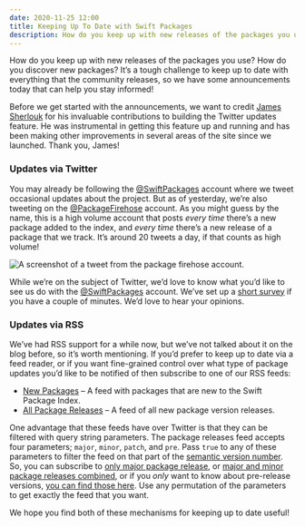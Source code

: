 ```yaml
---
date: 2020-11-25 12:00
title: Keeping Up To Date with Swift Packages
description: How do you keep up with new releases of the packages you use? How do you discover new packages? It’s a tough challenge to keep up to date with everything that the community releases, so we have some announcements today that can help you stay informed!
---
```


How do you keep up with new releases of the packages you use? How do you discover new packages? It’s a tough challenge to keep up to date with everything that the community releases, so we have some announcements today that can help you stay informed!

Before we get started with the announcements, we want to credit [James Sherlouk](https://twitter.com/JamesSherlouk) for his invaluable contributions to building the Twitter updates feature. He was instrumental in getting this feature up and running and has been making other improvements in several areas of the site since we launched. Thank you, James!

### Updates via Twitter

You may already be following the [@SwiftPackages](https://twitter.com/SwiftPackages) account where we tweet occasional updates about the project. But as of yesterday, we’re also tweeting on the [@PackageFirehose](https://twitter.com/packagefirehose) account. As you might guess by the name, this is a high volume account that posts _every time_ there’s a new package added to the index, and _every time_ there’s a new release of a package that we track. It’s around 20 tweets a day, if that counts as high volume!

<picture class="shadow">
  <source srcset="/images/package-firehose-tweet~dark.png" media="(prefers-color-scheme: dark)">
  <img src="/images/package-firehose-tweet~light.png" alt="A screenshot of a tweet from the package firehose account.">
</picture>

While we’re on the subject of Twitter, we’d love to know what you’d like to see us do with the [@SwiftPackages](https://twitter.com/SwiftPackages) account. We’ve set up a [short survey](https://iosdevweekly.typeform.com/to/t7uHYvXv) if you have a couple of minutes. We’d love to hear your opinions.

### Updates via RSS

We’ve had RSS support for a while now, but we’ve not talked about it on the blog before, so it’s worth mentioning. If you’d prefer to keep up to date via a feed reader, or if you want fine-grained control over what type of package updates you’d like to be notified of then subscribe to one of our RSS feeds:

- [New Packages](https://swiftpackageindex.com/packages.rss) – A feed with packages that are new to the Swift Package Index.
- [All Package Releases](https://swiftpackageindex.com/releases.rss) – A feed of all new package version releases.

One advantage that these feeds have over Twitter is that they can be filtered with query string parameters. The package releases feed accepts four parameters; `major`, `minor`, `patch`, and `pre`. Pass `true` to any of these parameters to filter the feed on that part of the [semantic version number](https://semver.org). So, you can subscribe to [only major package release](https://swiftpackageindex.com/releases.rss?major=true), or [major and minor package releases combined](https://swiftpackageindex.com/releases.rss?major=true&minor=true), or if you _only_ want to know about pre-release versions, [you can find those here](https://swiftpackageindex.com/releases.rss?pre=true). Use any permutation of the parameters to get exactly the feed that you want.

We hope you find both of these mechanisms for keeping up to date useful!
